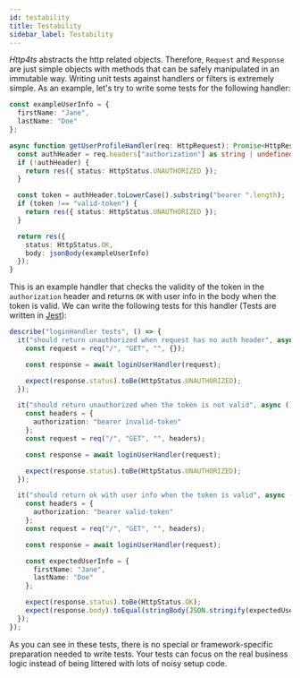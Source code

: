 ```yaml
---
id: testability
title: Testability
sidebar_label: Testability
---
```


*Http4ts* abstracts the http related objects. Therefore, `Request` and `Response` are just simple objects with methods that can be safely manipulated in an immutable way. Writing unit tests against handlers or filters is extremely simple. As an example, let's try to write some tests for the following handler:

```ts
const exampleUserInfo = {
  firstName: "Jane",
  lastName: "Doe"
};

async function getUserProfileHandler(req: HttpRequest): Promise<HttpResponse> {
  const authHeader = req.headers["authorization"] as string | undefined;
  if (!authHeader) {
    return res({ status: HttpStatus.UNAUTHORIZED });
  }

  const token = authHeader.toLowerCase().substring("bearer ".length);
  if (token !== "valid-token") {
    return res({ status: HttpStatus.UNAUTHORIZED });
  }

  return res({
    status: HttpStatus.OK,
    body: jsonBody(exampleUserInfo)
  });
}
```

This is an example handler that checks the validity of the token in the `authorization` header and returns `OK` with user info in the body when the token is valid. We can write the following tests for this handler (Tests are written in [Jest](https://jestjs.io/)):

```ts
describe("loginHandler tests", () => {
  it("should return unauthorized when request has no auth header", async () => {
    const request = req("/", "GET", "", {});

    const response = await loginUserHandler(request);

    expect(response.status).toBe(HttpStatus.UNAUTHORIZED);
  });

  it("should return unauthorized when the token is not valid", async () => {
    const headers = {
      authorization: "bearer invalid-token"
    };
    const request = req("/", "GET", "", headers);

    const response = await loginUserHandler(request);

    expect(response.status).toBe(HttpStatus.UNAUTHORIZED);
  });

  it("should return ok with user info when the token is valid", async () => {
    const headers = {
      authorization: "bearer valid-token"
    };
    const request = req("/", "GET", "", headers);

    const response = await loginUserHandler(request);

    const expectedUserInfo = {
      firstName: "Jane",
      lastName: "Doe"
    };

    expect(response.status).toBe(HttpStatus.OK);
    expect(response.body).toEqual(stringBody(JSON.stringify(expectedUserInfo)));
  });
});
```

As you can see in these tests, there is no special or framework-specific preparation needed to write tests. Your tests can focus on the real business logic instead of being littered with lots of noisy setup code.
